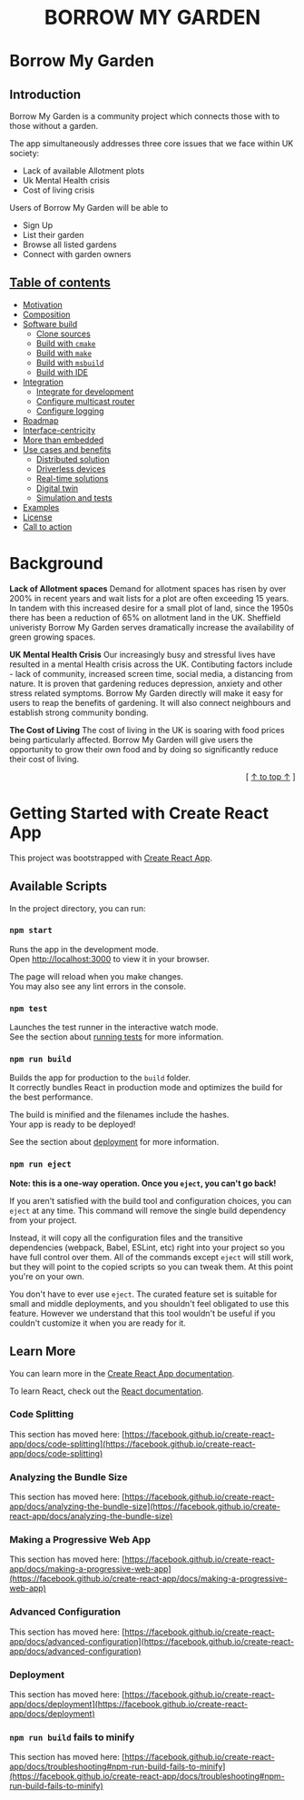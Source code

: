 <h1 align="center" style="display: block; font-size: 2.5em; font-weight: bold; margin-block-start: 1em; margin-block-end: 1em;">
  <br /><br /><strong>BORROW MY GARDEN</strong>
</h1>

# Borrow My Garden

## Introduction

Borrow My Garden is a community project which connects those with to those without a garden.

The app simultaneously addresses three core issues that we face within UK society:

- Lack of available Allotment plots
- Uk Mental Health crisis
- Cost of living crisis

Users of Borrow My Garden will be able to

- Sign Up
- List their garden
- Browse all listed gardens
- Connect with garden owners

## [Table of contents](#tableofcontents)

- [Motivation](#motivation)
- [Composition](#composition)
- [Software build](#software-build)
  - [Clone sources](#clone-sources)
  - [Build with `cmake`](#build-with-cmake)
  - [Build with `make`](#build-with-make)
  - [Build with `msbuild`](#build-with-msbuild)
  - [Build with IDE](#build-with-ide)
- [Integration](#integration)
  - [Integrate for development](#integrate-for-development)
  - [Configure multicast router](#configure-multicast-router)
  - [Configure logging](#configure-logging)
- [Roadmap](#roadmap)
- [Interface-centricity](#interface-centricity)
- [More than embedded](#more-than-embedded)
- [Use cases and benefits](#use-cases-and-benefits)
  - [Distributed solution](#distributed-solution)
  - [Driverless devices](#driverless-devices)
  - [Real-time solutions](#real-time-solutions)
  - [Digital twin](#digital-twin)
  - [Simulation and tests](#simulation-and-tests)
- [Examples](#examples)
- [License](#license)
- [Call to action](#call-to-action)

# Background

**Lack of Allotment spaces**
Demand for allotment spaces has risen by over 200% in recent years and wait lists for a plot are often exceeding 15 years.
In tandem with this increased desire for a small plot of land, since the 1950s there has been a reduction of 65% on allotment land in the UK. Sheffield univeristy
Borrow My Garden serves dramatically increase the availability of green growing spaces.

**UK Mental Health Crisis**
Our increasingly busy and stressful lives have resulted in a mental Health crisis across the UK. Contibuting factors include - lack of community, increased screen time, social media, a distancing from nature. It is proven that gardening reduces depression, anxiety and other stress related symptoms.
Borrow My Garden directly will make it easy for users to reap the benefits of gardening. It will also connect neighbours and establish strong community bonding.

**The Cost of Living**
The cost of living in the UK is soaring with food prices being particularly affected.
Borrow My Garden will give users the opportunity to grow their own food and by doing so significantly reduce their cost of living.

<div align="right">[ <a href="#table-of-contents">↑ to top ↑</a> ]</div>

# Getting Started with Create React App

This project was bootstrapped with [Create React App](https://github.com/facebook/create-react-app).

## Available Scripts

In the project directory, you can run:

### `npm start`

Runs the app in the development mode.\
Open [http://localhost:3000](http://localhost:3000) to view it in your browser.

The page will reload when you make changes.\
You may also see any lint errors in the console.

### `npm test`

Launches the test runner in the interactive watch mode.\
See the section about [running tests](https://facebook.github.io/create-react-app/docs/running-tests) for more information.

### `npm run build`

Builds the app for production to the `build` folder.\
It correctly bundles React in production mode and optimizes the build for the best performance.

The build is minified and the filenames include the hashes.\
Your app is ready to be deployed!

See the section about [deployment](https://facebook.github.io/create-react-app/docs/deployment) for more information.

### `npm run eject`

**Note: this is a one-way operation. Once you `eject`, you can't go back!**

If you aren't satisfied with the build tool and configuration choices, you can `eject` at any time. This command will remove the single build dependency from your project.

Instead, it will copy all the configuration files and the transitive dependencies (webpack, Babel, ESLint, etc) right into your project so you have full control over them. All of the commands except `eject` will still work, but they will point to the copied scripts so you can tweak them. At this point you're on your own.

You don't have to ever use `eject`. The curated feature set is suitable for small and middle deployments, and you shouldn't feel obligated to use this feature. However we understand that this tool wouldn't be useful if you couldn't customize it when you are ready for it.

## Learn More

You can learn more in the [Create React App documentation](https://facebook.github.io/create-react-app/docs/getting-started).

To learn React, check out the [React documentation](https://reactjs.org/).

### Code Splitting

This section has moved here: [https://facebook.github.io/create-react-app/docs/code-splitting](https://facebook.github.io/create-react-app/docs/code-splitting)

### Analyzing the Bundle Size

This section has moved here: [https://facebook.github.io/create-react-app/docs/analyzing-the-bundle-size](https://facebook.github.io/create-react-app/docs/analyzing-the-bundle-size)

### Making a Progressive Web App

This section has moved here: [https://facebook.github.io/create-react-app/docs/making-a-progressive-web-app](https://facebook.github.io/create-react-app/docs/making-a-progressive-web-app)

### Advanced Configuration

This section has moved here: [https://facebook.github.io/create-react-app/docs/advanced-configuration](https://facebook.github.io/create-react-app/docs/advanced-configuration)

### Deployment

This section has moved here: [https://facebook.github.io/create-react-app/docs/deployment](https://facebook.github.io/create-react-app/docs/deployment)

### `npm run build` fails to minify

This section has moved here: [https://facebook.github.io/create-react-app/docs/troubleshooting#npm-run-build-fails-to-minify](https://facebook.github.io/create-react-app/docs/troubleshooting#npm-run-build-fails-to-minify)
